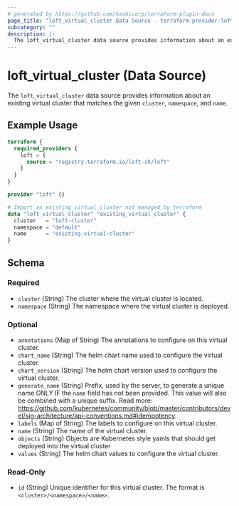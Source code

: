 ```yaml
---
# generated by https://github.com/hashicorp/terraform-plugin-docs
page_title: "loft_virtual_cluster Data Source - terraform-provider-loft"
subcategory: ""
description: |-
  The loft_virtual_cluster data source provides information about an existing virtual cluster that matches the given cluster, namespace, and name.
---
```


# loft_virtual_cluster (Data Source)

The `loft_virtual_cluster` data source provides information about an existing virtual cluster that matches the given `cluster`, `namespace`, and `name`.

## Example Usage

```terraform
terraform {
  required_providers {
    loft = {
      source = "registry.terraform.io/loft-sh/loft"
    }
  }
}

provider "loft" {}

# Import an existing virtual cluster not managed by terraform
data "loft_virtual_cluster" "existing_virtual_cluster" {
  cluster   = "loft-cluster"
  namespace = "default"
  name      = "existing-virtual-cluster"
}
```

<!-- schema generated by tfplugindocs -->
## Schema

### Required

- `cluster` (String) The cluster where the virtual cluster is located.
- `namespace` (String) The namespace where the virtual cluster is deployed.

### Optional

- `annotations` (Map of String) The annotations to configure on this virtual cluster.
- `chart_name` (String) The helm chart name used to configure the virtual cluster.
- `chart_version` (String) The helm chart version used to configure the virtual cluster.
- `generate_name` (String) Prefix, used by the server, to generate a unique name ONLY IF the `name` field has not been provided. This value will also be combined with a unique suffix. Read more: https://github.com/kubernetes/community/blob/master/contributors/devel/sig-architecture/api-conventions.md#idempotency.
- `labels` (Map of String) The labels to configure on this virtual cluster.
- `name` (String) The name of the virtual cluster.
- `objects` (String) Objects are Kubernetes style yamls that should get deployed into the virtual cluster
- `values` (String) The helm chart values to configure the virtual cluster.

### Read-Only

- `id` (String) Unique identifier for this virtual cluster. The format is `<cluster>/<namespace>/<name>`.


